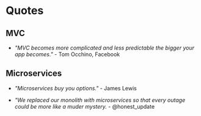 # Quotes

## MVC

* *"MVC becomes more complicated and less predictable the bigger your app becomes."* - Tom Occhino, Facebook

## Microservices

* *"Microservices buy you options."* - James Lewis

* *"We replaced our monolith with microservices so that every outage could be more like a muder mystery.* - @honest_update
